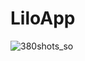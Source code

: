 # LiloApp


![380shots_so](https://github.com/user-attachments/assets/43446cc8-fef0-40e6-95d4-736409f48337)
